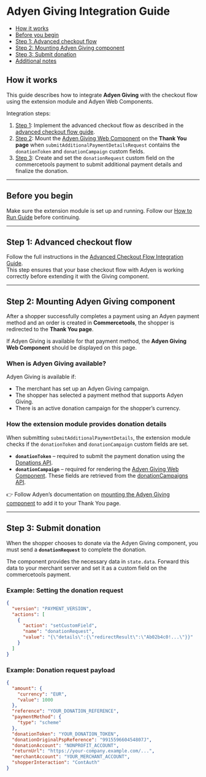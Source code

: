 # Adyen Giving Integration Guide

<!-- START doctoc generated TOC please keep comment here to allow auto update -->
<!-- DON'T EDIT THIS SECTION, INSTEAD RE-RUN doctoc TO UPDATE -->

- [How it works](#how-it-works)
- [Before you begin](#before-you-begin)
- [Step 1: Advanced checkout flow](#step-1-advanced-checkout-flow)
- [Step 2: Mounting Adyen Giving component](#step-2-mounting-adyen-giving-component)
- [Step 3: Submit donation](#step-3-submit-donation)
- [Additional notes](#additional-notes)

<!-- END doctoc generated TOC please keep comment here to allow auto update -->

## How it works

This guide describes how to integrate **Adyen Giving** with the checkout flow using the extension module and Adyen Web Components.

Integration steps:

1. [Step 1](./AdvancedCheckoutFlowIntegrationGuide.md): Implement the advanced checkout flow as described in the [advanced checkout flow guide](./AdvancedCheckoutFlowIntegrationGuide.md).
2. [Step 2](#step-2-mounting-adyen-giving-component): Mount the [Adyen Giving Web Component](https://docs.adyen.com/online-payments/donations/web-component/) on the **Thank You page** when `submitAdditionalPaymentDetailsRequest` contains the `donationToken` and `donationCampaign` custom fields.
3. [Step 3](#step-3-submit-donation): Create and set the `donationRequest` custom field on the commercetools payment to submit additional payment details and finalize the donation.

---

## Before you begin

Make sure the extension module is set up and running. Follow our [How to Run Guide](./HowToRun.md) before continuing.

---

## Step 1: Advanced checkout flow

Follow the full instructions in the [Advanced Checkout Flow Integration Guide](./AdvancedCheckoutFlowIntegrationGuide.md).  
This step ensures that your base checkout flow with Adyen is working correctly before extending it with the Giving component.

---

## Step 2: Mounting Adyen Giving component

After a shopper successfully completes a payment using an Adyen payment method and an order is created in **Commercetools**, the shopper is redirected to the **Thank You page**.

If Adyen Giving is available for that payment method, the **Adyen Giving Web Component** should be displayed on this page.

### When is Adyen Giving available?

Adyen Giving is available if:

- The merchant has set up an Adyen Giving campaign.
- The shopper has selected a payment method that supports Adyen Giving.
- There is an active donation campaign for the shopper’s currency.

### How the extension module provides donation details

When submitting `submitAdditionalPaymentDetails`, the extension module checks if the `donationToken` and `donationCampaign` custom fields are set.

- **`donationToken`** – required to submit the payment donation using the [Donations API](https://docs.adyen.com/api-explorer/Checkout/71/post/donations).
- **`donationCampaign`** – required for rendering the [Adyen Giving Web Component](https://docs.adyen.com/online-payments/donations/web-component/).
  These fields are retrieved from the [donationCampaigns API](https://docs.adyen.com/api-explorer/Checkout/71/post/donationCampaigns).

👉 Follow Adyen’s documentation on [mounting the Adyen Giving component](https://docs.adyen.com/online-payments/donations/web-component/) to add it to your Thank You page.

---

## Step 3: Submit donation

When the shopper chooses to donate via the Adyen Giving component, you must send a **`donationRequest`** to complete the donation.

The component provides the necessary data in `state.data`. Forward this data to your merchant server and set it as a custom field on the commercetools payment.

### Example: Setting the donation request

```json
{
  "version": "PAYMENT_VERSION",
  "actions": [
    {
      "action": "setCustomField",
      "name": "donationRequest",
      "value": "{\"details\":{\"redirectResult\":\"Ab02b4c0!...\"}}"
    }
  ]
}
```

### Example: Donation request payload

```json
{
  "amount": {
    "currency": "EUR",
    "value": 1000
  },
  "reference": "YOUR_DONATION_REFERENCE",
  "paymentMethod": {
    "type": "scheme"
  },
  "donationToken": "YOUR_DONATION_TOKEN",
  "donationOriginalPspReference": "991559660454807J",
  "donationAccount": "NONPROFIT_ACCOUNT",
  "returnUrl": "https://your-company.example.com/...",
  "merchantAccount": "YOUR_MERCHANT_ACCOUNT",
  "shopperInteraction": "ContAuth"
}
```
